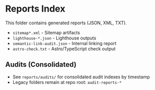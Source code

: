 # Reports Index

This folder contains generated reports (JSON, XML, TXT).

- `sitemap*.xml` - Sitemap artifacts
- `lighthouse-*.json` - Lighthouse outputs
- `semantic-link-audit.json` - Internal linking report
- `astro-check.txt` - Astro/TypeScript check output

## Audits (Consolidated)
- See `reports/audits/` for consolidated audit indexes by timestamp
- Legacy folders remain at repo root: `audit-reports-*`

